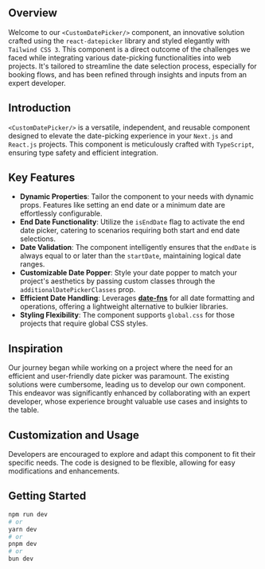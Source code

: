 ## Overview

Welcome to our `<CustomDatePicker/>` component, an innovative solution crafted using the `react-datepicker` library and styled elegantly with `Tailwind CSS 3`. This component is a direct outcome of the challenges we faced while integrating various date-picking functionalities into web projects. It's tailored to streamline the date selection process, especially for booking flows, and has been refined through insights and inputs from an expert developer.

## Introduction

`<CustomDatePicker/>` is a versatile, independent, and reusable component designed to elevate the date-picking experience in your `Next.js` and `React.js` projects. This component is meticulously crafted with `TypeScript`, ensuring type safety and efficient integration.

## Key Features

- **Dynamic Properties**: Tailor the component to your needs with dynamic props. Features like setting an end date or a minimum date are effortlessly configurable.
- **End Date Functionality**: Utilize the `isEndDate` flag to activate the end date picker, catering to scenarios requiring both start and end date selections.
- **Date Validation**: The component intelligently ensures that the `endDate` is always equal to or later than the `startDate`, maintaining logical date ranges.
- **Customizable Date Popper**: Style your date popper to match your project's aesthetics by passing custom classes through the `additionalDatePickerClasses` prop.
- **Efficient Date Handling**: Leverages **[date-fns](https://date-fns.org/)** for all date formatting and operations, offering a lightweight alternative to bulkier libraries.
- **Styling Flexibility**: The component supports `global.css` for those projects that require global CSS styles.

## Inspiration

Our journey began while working on a project where the need for an efficient and user-friendly date picker was paramount. The existing solutions were cumbersome, leading us to develop our own component. This endeavor was significantly enhanced by collaborating with an expert developer, whose experience brought valuable use cases and insights to the table.

## Customization and Usage

Developers are encouraged to explore and adapt this component to fit their specific needs. The code is designed to be flexible, allowing for easy modifications and enhancements.

## Getting Started

```bash
npm run dev
# or
yarn dev
# or
pnpm dev
# or
bun dev
```
